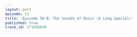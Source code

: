 ```yaml
---
layout: post
episode: 53
title: 'Episode 50-B: The Sounds of Music (A Long Special)'
published: true
track_id: 273295050
---
```

<div class='list post-player' track='{{page.track_id}}'></div>

